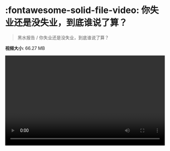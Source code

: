 # :fontawesome-solid-file-video: 你失业还是没失业，到底谁说了算？

> 黑水报告 / 你失业还是没失业，到底谁说了算？

**视频大小**: 66.27 MB

<video id="V-51214afc3f8785ca41cafc94bf0f8f3c" width="512" height="288" preload="none" playsinline webkit-playsinline></video>